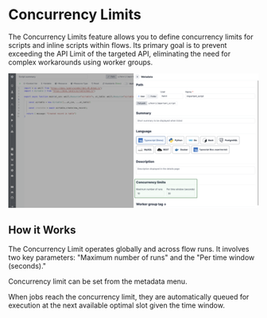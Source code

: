 # Concurrency Limits

The Concurrency Limits feature allows you to define concurrency limits for scripts and inline scripts within flows. Its primary goal is to prevent exceeding the API Limit of the targeted API, eliminating the need for complex workarounds using worker groups.

![Concurrency Limit](../../assets/code_editor/concurrency_limit.png.webp)

## How it Works

The Concurrency Limit operates globally and across flow runs. It involves two key parameters: "Maximum number of runs" and the "Per time window (seconds)."

Concurrency limit can be set from the metadata menu.

When jobs reach the concurrency limit, they are automatically queued for execution at the next available optimal slot given the time window.
